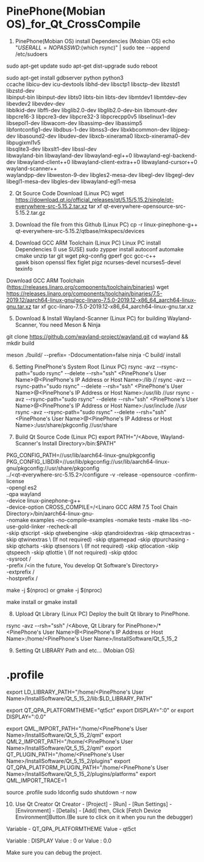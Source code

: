 # PinePhone(Mobian OS)_for_Qt_CrossCompile

1. PinePhone(Mobian OS) install Dependencies (Mobian OS)
echo "$USER ALL=NOPASSWD:$(which rsync)" | sudo tee --append /etc/sudoers

sudo apt-get update
sudo apt-get dist-upgrade
sudo reboot

sudo apt-get install gdbserver python python3 \
                     ccache libicu-dev icu-devtools libhd-dev libsctp1 libsctp-dev libzstd1 libzstd-dev \
                     libinput-bin libinput-dev libts0 libts-bin libts-dev libmtdev1 libmtdev-dev libevdev2 libevdev-dev \
                     libblkid-dev libffi-dev libglib2.0-dev libglib2.0-dev-bin libmount-dev \
                     libpcre16-3 libpcre3-dev libpcre32-3 libpcrecpp0v5 libselinux1-dev libsepol1-dev libwacom-dev libassimp-dev libassimp5 \
                     libfontconfig1-dev libdbus-1-dev libnss3-dev libxkbcommon-dev libjpeg-dev libasound2-dev libudev-dev libxcb-xinerama0 libxcb-xinerama0-dev libpugixml1v5 \
                     libsqlite3-dev libxslt1-dev libssl-dev \
                     libwayland-bin libwayland-dev libwayland-egl++0 libwayland-egl-backend-dev libwayland-client++0 libwayland-client-extra++0 libwayland-cursor++0 wayland-scanner++ \
                     waylandpp-dev libweston-9-dev libgles2-mesa-dev libegl-dev libgegl-dev libegl1-mesa-dev libgles-dev libwayland-egl1-mesa

2. Qt Source Code Download (Linux PC)
wget https://download.qt.io/official_releases/qt/5.15/5.15.2/single/qt-everywhere-src-5.15.2.tar.xz
tar xf qt-everywhere-opensource-src-5.15.2.tar.gz

3. Download the file from this Github (Linux PC)
cp -r linux-pinephone-g++ qt-everywhere-src-5.15.2/qtbase/mkspecs/devices

4. Download GCC ARM Toolchain (Linux PC)
Linux PC install Dependencies (I use SUSE)
sudo zypper install autoconf automake cmake unzip tar git wget pkg-config gperf gcc gcc-c++ \
                    gawk bison openssl flex figlet pigz ncurses-devel ncurses5-devel texinfo

Download GCC ARM Toolchain (https://releases.linaro.org/components/toolchain/binaries)
wget https://releases.linaro.org/components/toolchain/binaries/7.5-2019.12/aarch64-linux-gnu/gcc-linaro-7.5.0-2019.12-x86_64_aarch64-linux-gnu.tar.xz
tar xf gcc-linaro-7.5.0-2019.12-x86_64_aarch64-linux-gnu.tar.xz

5. Download & Install Wayland-Scanner (Linux PC)
for building Wayland-Scanner, You need Meson & Ninja

git clone https://github.com/wayland-project/wayland.git
cd wayland && mkdir build

meson ./build/ --prefix=<Anywhere you like> -Ddocumentation=false
ninja -C build/ install

6. Setting PinePhone's System Root (Linux PC)
rsync -avz --rsync-path="sudo rsync" --delete --rsh="ssh" <PinePhone's User Name>@<PinePhone's IP Address or Host Name>:/lib /<System Root>/
rsync -avz --rsync-path="sudo rsync" --delete --rsh="ssh" <PinePhone's User Name>@<PinePhone's IP Address or Host Name>:/usr/lib /<System Root>/usr
rsync -avz --rsync-path="sudo rsync" --delete --rsh="ssh" <PinePhone's User Name>@<PinePhone's IP Address or Host Name>:/usr/include /<System Root>/usr
rsync -avz --rsync-path="sudo rsync" --delete --rsh="ssh" <PinePhone's User Name>@<PinePhone's IP Address or Host Name>:/usr/share/pkgconfig /<System Root>/usr/share

7. Build Qt Source Code (Linux PC)
export PATH="/<Above, Wayland-Scanner's Install Directory>/bin:$PATH"

PKG_CONFIG_PATH=/<System Root>/usr/lib/aarch64-linux-gnu/pkgconfig \
PKG_CONFIG_LIBDIR=/<System Root>/usr/lib/pkgconfig:/<System Root>/usr/lib/aarch64-linux-gnu/pkgconfig:/<System Root>/usr/share/pkgconfig \
../<qt-everywhere-src-5.15.2>/configure -v -release  -opensource -confirm-license \
-opengl es2 \
-qpa wayland \
-device linux-pinephone-g++ \
-device-option CROSS_COMPILE=/<Linaro GCC ARM 7.5 Tool Chain Directory>/bin/aarch64-linux-gnu- \
-nomake examples -no-compile-examples -nomake tests -make libs -no-use-gold-linker -recheck-all \
-skip qtscript -skip qtwebengine -skip qtandroidextras -skip qtmacextras -skip qtwinextras \  (If not required)
-skip qtgamepad -skip qtpurchasing -skip qtcharts -skip qtsensors \   (If not required)
-skip qtlocation -skip qtspeech -skip qtlottie \                      (If not required)
-skip qtdoc \
-sysroot /<System Root> \
-prefix /<in the future, You develop Qt Software's Directory> \
-extprefix /<Qt Library for PinePhone> \
-hostprefix /<Qt Tool for Linux PC>

make -j $(nproc) or gmake -j $(nproc)

make install or gmake install

8. Upload Qt Library (Linux PC)
Deploy the built Qt library to PinePhone.

rsync -avz --rsh="ssh" /<Above, Qt Library for PinePhone>/* \
<PinePhone's User Name>@<PinePhone's IP Address or Host Name>:/home/<PinePhone's User Name>/InstallSoftware/Qt_5_15_2

9. Setting Qt LIBRARY Path and etc... (Mobian OS)
# .profile
export LD_LIBRARY_PATH="/home/<PinePhone's User Name>/InstallSoftware/Qt_5_15_2/lib:$LD_LIBRARY_PATH"

export QT_QPA_PLATFORMTHEME="qt5ct"
export DISPLAY=":0"  or  export DISPLAY=":0.0"

export QML_IMPORT_PATH="/home/<PinePhone's User Name>/InstallSoftware/Qt_5_15_2/qml"
export QML2_IMPORT_PATH="/home/<PinePhone's User Name>/InstallSoftware/Qt_5_15_2/qml"
export QT_PLUGIN_PATH="/home/<PinePhone's User Name>/InstallSoftware/Qt_5_15_2/plugins"
export QT_QPA_PLATFORM_PLUGIN_PATH="/home/<PinePhone's User Name>/InstallSoftware/Qt_5_15_2/plugins/platforms"
export QML_IMPORT_TRACE=1


source .profile
sudo ldconfig
sudo shutdown -r now

10. Use Qt Creator
Qt Creator - [Project] - [Run] - [Run Settings] - [Environment] - [Details] - [Add]
then, Click [Fetch Device Environment]Button.(Be sure to click on it when you run the debugger)

Variable - QT_QPA_PLATFORMTHEME
Value - qt5ct

Variable : DISPLAY
Value : 0  or   Value : 0.0

Make sure you can debug the project.
